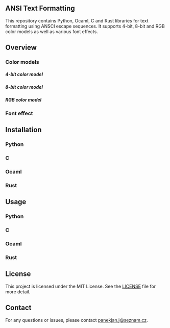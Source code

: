 ## ANSI Text Formatting

This repository contains Python, Ocaml, C and Rust libraries for text formatting 
using ANSCI escape sequences.
It supports 4-bit, 8-bit and RGB color models as well as various font effects.

## Overview

### Color models

##### 4-bit color model
##### 8-bit color model
##### RGB color model

### Font effect

## Installation

### Python
### C
### Ocaml
### Rust


## Usage

### Python
### C
### Ocaml
### Rust


## License
This project is licensed under the MIT License. See the [LICENSE](LICENSE) file for more detail.

## Contact
For any questions or issues, please contact [panekjan.j@seznam.cz](mailto:panekjan.j@seznam.cz).

